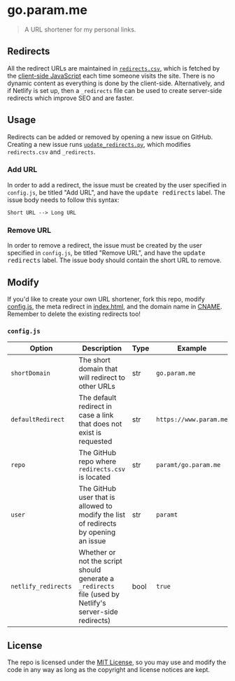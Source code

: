 # go.param.me
> A URL shortener for my personal links.

## Redirects
All the redirect URLs are maintained in [`redirects.csv`](redirects.csv), which is fetched by the [client-side JavaScript](script.js) each time someone visits the site. There is no dynamic content as everything is done by the client-side. Alternatively, and if Netlify is set up, then a `_redirects` file can be used to create server-side redirects which improve SEO and are faster.

## Usage
Redirects can be added or removed by opening a new issue on GitHub. Creating a new issue runs [`update_redirects.py`](update_redirects.py), which modifies `redirects.csv` and `_redirects`.

### Add URL
In order to add a redirect, the issue must be created by the user specified in `config.js`, be titled "Add URL", and have the <kbd>update redirects</kbd> label. The issue body needs to follow this syntax:

```
Short URL --> Long URL
```

### Remove URL
In order to remove a redirect, the issue must be created by the user specified in `config.js`, be titled "Remove URL", and have the <kbd>update redirects</kbd> label. The issue body should contain the short URL to remove.

## Modify
If you'd like to create your own URL shortener, fork this repo, modify [config.js](config.js), the meta redirect in [index.html](https://github.com/paramt/go.param.me/blob/master/index.html#L6), and the domain name in [CNAME](CNAME). Remember to delete the existing redirects too!

### `config.js`
| Option | Description | Type | Example |
| --- | --- | --- | --- |
| `shortDomain` | The short domain that will redirect to other URLs | str | `go.param.me` |
| `defaultRedirect` | The default redirect in case a link that does not exist is requested | str | `https://www.param.me` |
| `repo` | The GitHub repo where `redirects.csv` is located | str | `paramt/go.param.me` |
| `user` | The GitHub user that is allowed to modify the list of redirects by opening an issue | str | `paramt` |
| `netlify_redirects` | Whether or not the script should generate a `_redirects` file (used by Netlify's server-side redirects) | bool | `true` |

## License
The repo is licensed under the [MIT License](LICENSE), so you may use and modify the code in any way as long as the copyright and license notices are kept.
